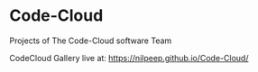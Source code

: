 # Code-Cloud
Projects of The Code-Cloud software Team

CodeCloud Gallery live at: https://nilpeep.github.io/Code-Cloud/
